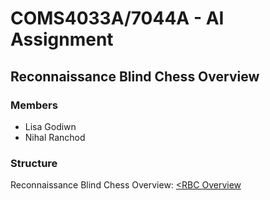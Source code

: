 # COMS4033A/7044A - AI Assignment
## Reconnaissance Blind Chess Overview
### Members
- Lisa Godiwn
- Nihal Ranchod
### Structure
Reconnaissance Blind Chess Overview: <a href="RBC_Overview.pdf"><RBC Overview</a>
